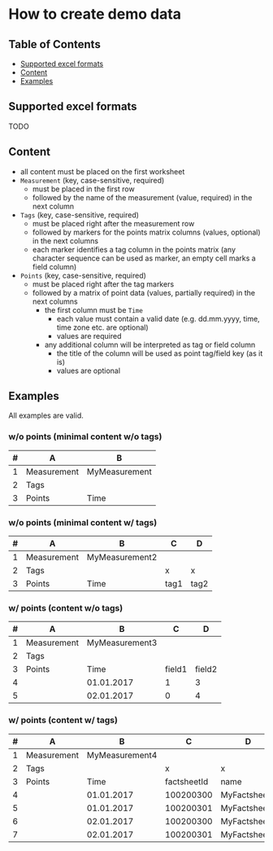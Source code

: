 # How to create demo data

## Table of Contents
 
- [Supported excel formats](#supported-excel-formats)
- [Content](#content)
- [Examples](#examples)

## Supported excel formats

TODO

## Content

* all content must be placed on the first worksheet
* ```Measurement``` (key, case-sensitive, required)
	* must be placed in the first row
	* followed by the name of the measurement (value, required) in the next column
* ```Tags``` (key, case-sensitive, required)
	* must be placed right after the measurement row
	* followed by markers for the points matrix columns (values, optional) in the next columns
	* each marker identifies a tag column in the points matrix (any character sequence can be used as marker, an empty cell marks a field column)
* ```Points``` (key, case-sensitive, required)
	* must be placed right after the tag markers
	* followed by a matrix of point data (values, partially required) in the next columns
		* the first column must be ```Time```
			* each value must contain a valid date (e.g. dd.mm.yyyy, time, time zone etc. are optional)
			* values are required
		* any additional column will be interpreted as tag or field column
			* the title of the column will be used as point tag/field key (as it is)
			* values are optional

## Examples

All examples are valid.

### w/o points (minimal content w/o tags)

\#  |  A  |  B
--- | --- | ---
  1 | Measurement | MyMeasurement
  2 | Tags
  3 | Points | Time

### w/o points (minimal content w/ tags)

\#  |  A  |  B  |  C  |  D
--- | --- | --- | --- | ---
  1 | Measurement | MyMeasurement2
  2 | Tags | | x | x
  3 | Points | Time | tag1 | tag2

### w/ points (content w/o tags)

\#  |  A  |  B  |  C  |  D
--- | --- | --- | --- | ---
  1 | Measurement | MyMeasurement3
  2 | Tags
  3 | Points | Time | field1 | field2
  4 | | 01.01.2017 | 1 | 3
  5 | | 02.01.2017 | 0 | 4

### w/ points (content w/ tags)

\#  |  A  |  B  |  C  |  D  |  E  |  F
--- | --- | --- | --- | --- | --- | ---
  1 | Measurement | MyMeasurement4
  2 | Tags | | x | x
  3 | Points | Time | factsheetId | name | field1 | field2
  4 | | 01.01.2017 | 100200300 | MyFactsheet1 | 1 | 3
  5 | | 01.01.2017 | 100200301 | MyFactsheet2 | 0 | 3
  6 | | 02.01.2017 | 100200300 | MyFactsheet1 | 0 | 4
  7 | | 02.01.2017 | 100200301 | MyFactsheet2 | 2 | 1